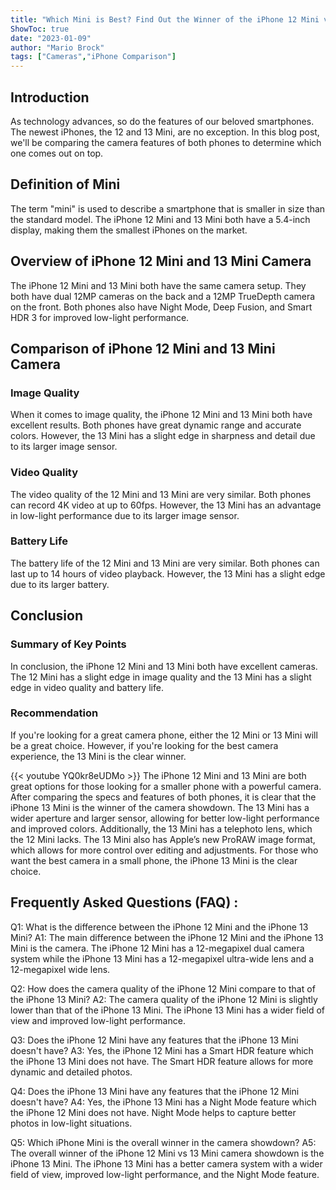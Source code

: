 ```yaml
---
title: "Which Mini is Best? Find Out the Winner of the iPhone 12 Mini vs 13 Mini Camera Showdown!"
ShowToc: true 
date: "2023-01-09"
author: "Mario Brock" 
tags: ["Cameras","iPhone Comparison"]
---
```

## Introduction

As technology advances, so do the features of our beloved smartphones. The newest iPhones, the 12 and 13 Mini, are no exception. In this blog post, we'll be comparing the camera features of both phones to determine which one comes out on top. 

## Definition of Mini

The term "mini" is used to describe a smartphone that is smaller in size than the standard model. The iPhone 12 Mini and 13 Mini both have a 5.4-inch display, making them the smallest iPhones on the market. 

## Overview of iPhone 12 Mini and 13 Mini Camera

The iPhone 12 Mini and 13 Mini both have the same camera setup. They both have dual 12MP cameras on the back and a 12MP TrueDepth camera on the front. Both phones also have Night Mode, Deep Fusion, and Smart HDR 3 for improved low-light performance. 

## Comparison of iPhone 12 Mini and 13 Mini Camera

### Image Quality

When it comes to image quality, the iPhone 12 Mini and 13 Mini both have excellent results. Both phones have great dynamic range and accurate colors. However, the 13 Mini has a slight edge in sharpness and detail due to its larger image sensor. 

### Video Quality

The video quality of the 12 Mini and 13 Mini are very similar. Both phones can record 4K video at up to 60fps. However, the 13 Mini has an advantage in low-light performance due to its larger image sensor. 

### Battery Life

The battery life of the 12 Mini and 13 Mini are very similar. Both phones can last up to 14 hours of video playback. However, the 13 Mini has a slight edge due to its larger battery. 

## Conclusion

### Summary of Key Points

In conclusion, the iPhone 12 Mini and 13 Mini both have excellent cameras. The 12 Mini has a slight edge in image quality and the 13 Mini has a slight edge in video quality and battery life. 

### Recommendation

If you're looking for a great camera phone, either the 12 Mini or 13 Mini will be a great choice. However, if you're looking for the best camera experience, the 13 Mini is the clear winner.

{{< youtube YQ0kr8eUDMo >}} 
The iPhone 12 Mini and 13 Mini are both great options for those looking for a smaller phone with a powerful camera. After comparing the specs and features of both phones, it is clear that the iPhone 13 Mini is the winner of the camera showdown. The 13 Mini has a wider aperture and larger sensor, allowing for better low-light performance and improved colors. Additionally, the 13 Mini has a telephoto lens, which the 12 Mini lacks. The 13 Mini also has Apple’s new ProRAW image format, which allows for more control over editing and adjustments. For those who want the best camera in a small phone, the iPhone 13 Mini is the clear choice.

## Frequently Asked Questions (FAQ) :
Q1: What is the difference between the iPhone 12 Mini and the iPhone 13 Mini? 
A1: The main difference between the iPhone 12 Mini and the iPhone 13 Mini is the camera. The iPhone 12 Mini has a 12-megapixel dual camera system while the iPhone 13 Mini has a 12-megapixel ultra-wide lens and a 12-megapixel wide lens.

Q2: How does the camera quality of the iPhone 12 Mini compare to that of the iPhone 13 Mini? 
A2: The camera quality of the iPhone 12 Mini is slightly lower than that of the iPhone 13 Mini. The iPhone 13 Mini has a wider field of view and improved low-light performance.

Q3: Does the iPhone 12 Mini have any features that the iPhone 13 Mini doesn't have? 
A3: Yes, the iPhone 12 Mini has a Smart HDR feature which the iPhone 13 Mini does not have. The Smart HDR feature allows for more dynamic and detailed photos.

Q4: Does the iPhone 13 Mini have any features that the iPhone 12 Mini doesn't have? 
A4: Yes, the iPhone 13 Mini has a Night Mode feature which the iPhone 12 Mini does not have. Night Mode helps to capture better photos in low-light situations.

Q5: Which iPhone Mini is the overall winner in the camera showdown? 
A5: The overall winner of the iPhone 12 Mini vs 13 Mini camera showdown is the iPhone 13 Mini. The iPhone 13 Mini has a better camera system with a wider field of view, improved low-light performance, and the Night Mode feature.


